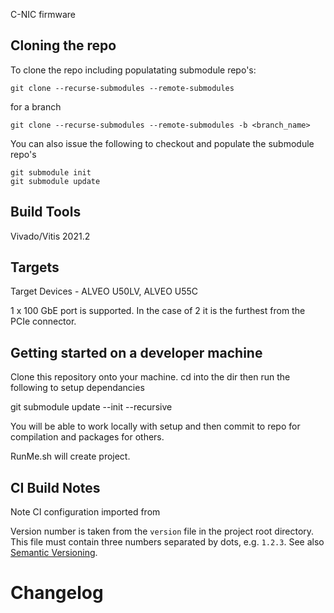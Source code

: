C-NIC firmware

## Cloning the repo


To clone the repo including populatating submodule repo's:

    git clone --recurse-submodules --remote-submodules  

for a branch

    git clone --recurse-submodules --remote-submodules -b <branch_name> 


You can also issue the following to checkout and populate the submodule repo's

    git submodule init
    git submodule update

## Build Tools

Vivado/Vitis 2021.2

## Targets

Target Devices - ALVEO U50LV, ALVEO U55C

1 x 100 GbE port is supported. In the case of 2 it is the furthest from the PCIe connector.

## Getting started on a developer machine
Clone this repository onto your machine.
cd into the dir then run the following to setup dependancies

git submodule update --init --recursive

You will be able to work locally with setup and then commit to repo for compilation and packages for others.

RunMe.sh will create project.

## CI Build Notes
Note CI configuration imported from


Version number is taken from the `version` file in the project root directory.
This file must contain three numbers separated by dots, e.g. `1.2.3`.
See also [Semantic Versioning](https://semver.org/spec/v2.0.0.html).


# Changelog

